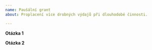 ```yaml
---
name: Paušální grant
about: Proplacení více drobných výdajů při dlouhodobé činnosti.

---
```


<!--
  Toto je „komentář“, který se nezobrazí ve tvé žádosti.
  Před vyplněním žádosti si přečti vše na tomto odkazu:
  https://docs.pyvec.org/operations/support-money.html#pausalni-granty
  Otázky jsou ohraničeny hvězdičkami. Odpovědi napiš do místa pod ně.
-->

**Otázka 1**


**Otázka 2**

